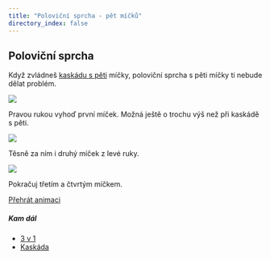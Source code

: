```yaml
---
title: "Poloviční sprcha - pět míčků"
directory_index: false
---
```


## Poloviční sprcha


Když zvládneš <a href="kaskada.html">kaskádu s pěti</a> míčky, poloviční sprcha s pěti míčky ti nebude dělat problém.

![](img/5/5psprchaa.png)

Pravou rukou vyhoď první míček. Možná ještě o trochu výš než při kaskádě s pěti.

![](img/5/5psprchab.png)

Těsně za ním i druhý míček z levé ruky.

![](img/5/5psprchac.png)

Pokračuj třetím a čtvrtým míčkem.

[Přehrát animaci](/animace/5-half-shower-b.html "Animace")


##### Kam dál

- [3 v 1](/micky/3/3v1.html "Tři míčky v jedné ruce")
- [Kaskáda](/micky/5/kaskada.html "Kaskáda s pěti míčky")
